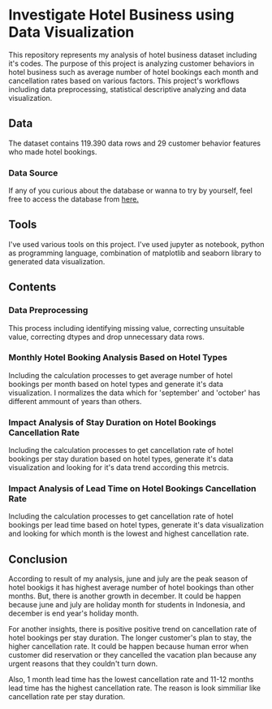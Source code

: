 # Investigate Hotel Business using Data Visualization
This repository represents my analysis of hotel business dataset including it's codes. The purpose of this project is analyzing customer behaviors in hotel business such as average number of hotel bookings each month and cancellation rates based on various factors. This project's workflows including data preprocessing, statistical descriptive analyzing and data visualization.
## Data
The dataset contains 119.390 data rows and 29 customer behavior features who made hotel bookings.
### Data Source
If any of you curious about the database or wanna to try by yourself, feel free to access the database from [here.](https://drive.google.com/file/d/1fCm6n8TzdcoV144uRRL5QxIBd-zvNzHn/view?usp=sharing)
## Tools
I've used various tools on this project. I've used jupyter as notebook, python as programming language, combination of matplotlib and seaborn library to generated data visualization.
## Contents
### **Data Preprocessing**
This process including identifying missing value, correcting unsuitable value, correcting dtypes and drop unnecessary data rows.
### **Monthly Hotel Booking Analysis Based on Hotel Types**
Including the calculation processes to get average number of hotel bookings per month based on hotel types and generate it's data visualization. I normalizes the data which for 'september' and 'october' has different ammount of years than others.
### **Impact Analysis of Stay Duration on Hotel Bookings Cancellation Rate**
Including the calculation processes to get cancellation rate of hotel bookings per stay duration based on hotel types, generate it's data visualization and looking for it's data trend according this metrcis.
### **Impact Analysis of Lead Time on Hotel Bookings Cancellation Rate**
Including the calculation processes to get cancellation rate of hotel bookings per lead time based on hotel types, generate it's data visualization and looking for which month is the lowest and highest cancellation rate.
## Conclusion
According to result of my analysis, june and july are the peak season of hotel bookigs it has highest average number of hotel bookings than other months. But, there is another growth in december. It could be happen because june and july are holiday month for students in Indonesia, and december is end year's holiday month.

For another insights, there is positive positive trend on cancellation rate of hotel bookings per stay duration. The longer customer's plan to stay, the higher cancellation rate. It could be happen because human error when customer did reservation or they cancelled the vacation plan because any urgent reasons that they couldn't turn down.

Also, 1 month lead time has the lowest cancellation rate and 11-12 months lead time has the highest cancellation rate. The reason is look simmiliar like cancellation rate per stay duration.
